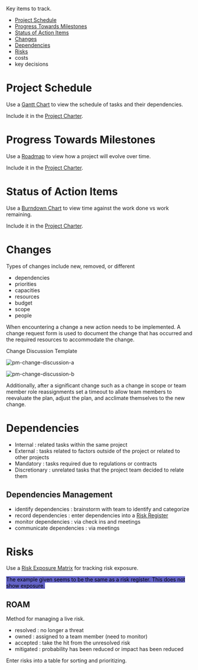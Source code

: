 
Key items to track.

- [Project Schedule](#Project%20Schedule)
- [Progress Towards Milestones](#Progress%20Towards%20Milestones)
- [Status of Action Items](#Status%20of%20Action%20Items)
- [Changes](#Changes)
- [Dependencies](#Dependencies)
- [Risks](#Risks)
- costs
- key decisions

# Project Schedule

Use a [Gantt Chart](3-Schedule.md#Gantt%20Chart) to view the schedule of tasks and their dependencies.

Include it in the [Project Charter](Project%20Charter.md).
# Progress Towards Milestones

Use a [Roadmap](Roadmap.md) to view how a project will evolve over time.

Include it in the [Project Charter](Project%20Charter.md).
# Status of Action Items

Use a [Burndown Chart](Burndown%20Chart.md) to view time against the work done vs work remaining.

Include it in the [Project Charter](Project%20Charter.md).
# Changes

Types of changes include new, removed, or different

- dependencies
- priorities
- capacities
- resources
- budget
- scope
- people

When encountering a change a new action needs to be implemented. A change request form is used to document the change that has occurred and the required resources to accommodate the change.

Change Discussion Template

![pm-change-discussion-a](pm-change-discussion-a.png)

![pm-change-discussion-b](pm-change-discussion-b.png)

Additionally, after a significant change such as a change in scope or team member role reassignments set a timeout to allow team members to reevaluate the plan, adjust the plan, and acclimate themselves to the new change.

# Dependencies

- Internal : related tasks within the same project
- External : tasks related to factors outside of the project or related to other projects
- Mandatory : tasks required due to regulations or contracts
- Discretionary : unrelated tasks that the project team decided to relate them

## Dependencies Management

- identify dependencies : brainstorm with team to identify and categorize
- record dependencies : enter dependencies into a [Risk Register](Risk%20Register.md)
- monitor dependencies : via check ins and meetings
- communicate dependencies : via meetings

# Risks

Use a [Risk Exposure Matrix](Risk%20Exposure%20Matrix.md) for tracking risk exposure.

<mark style="background: rgb(100,100,200)">The example given seems to be the same as a risk register. This does not show exposure.</mark>

## ROAM

Method for managing a live risk.

- resolved : no longer a threat
- owned : assigned to a team member (need to monitor)
- accepted : take the hit from the unresolved risk
- mitigated : probability has been reduced or impact has been reduced

Enter risks into a table for sorting and prioritizing.
